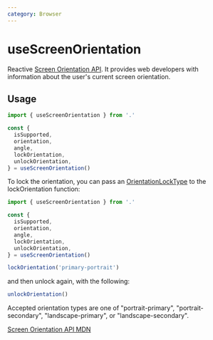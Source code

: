 ```yaml
---
category: Browser
---
```


# useScreenOrientation

Reactive [Screen Orientation API](https://developer.mozilla.org/en-US/docs/Web/API/Screen_Orientation_API). It provides web developers with information about the user's current screen orientation.

## Usage

```ts
import { useScreenOrientation } from '.'

const {
  isSupported,
  orientation,
  angle,
  lockOrientation,
  unlockOrientation,
} = useScreenOrientation()
```

To lock the orientation, you can pass an [OrientationLockType](https://developer.mozilla.org/en-US/docs/Web/API/ScreenOrientation/type) to the lockOrientation function:

```ts
import { useScreenOrientation } from '.'

const {
  isSupported,
  orientation,
  angle,
  lockOrientation,
  unlockOrientation,
} = useScreenOrientation()

lockOrientation('primary-portrait')
```

and then unlock again, with the following:

```ts
unlockOrientation()
```

Accepted orientation types are one of "portrait-primary", "portrait-secondary", "landscape-primary", or "landscape-secondary".

[Screen Orientation API MDN](https://developer.mozilla.org/en-US/docs/Web/API/Screen_Orientation_API)
